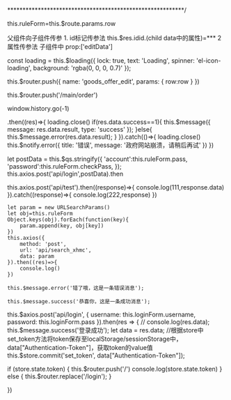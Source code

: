 **********************************************************/
<el-tooltip class="item" effect="dark" content="初始化页面" placement="bottom-end">
    
</el-tooltip>

this.ruleForm=this.$route.params.row

父组件向子组件传参
    1. id标记传参法
        <child red='idid'>
        this.$res.idid.(child data中的属性)=***
    2属性传参法
        <child :editData='editData'> 
        子组件中
        prop:['editData']   


const loading = this.$loading({
    lock: true,
    text: 'Loading',
    spinner: 'el-icon-loading',
    background: 'rgba(0, 0, 0, 0.7)'
});

this.$router.push({
    name: 'goods_offer_edit',
    params: {
        row:row
    }
})

this.$router.push('/main/order')

window.history.go(-1)

.then((res)=>{
    loading.close()
    if(res.data.success==1){
        this.$message({
        message: res.data.result,
        type: 'success'
        });
    }else{
        this.$message.error(res.data.result);
    }
}).catch(()=>{
    loading.close()
    this.$notify.error({
    title: '错误',
    message: '政府网站崩溃，请稍后再试'
    })
})


let postData = this.$qs.stringify({
    'account':this.ruleForm.pass,
    'password':this.ruleForm.checkPass,
});
this.axios.post('api/login',postData).then



this.axios.post('api/test').then((response)=>{
    console.log(111,response.data)
}).catch((response)=>{
    console.log(222,response)
})



    let param = new URLSearchParams()
    let obj=this.ruleForm
    Object.keys(obj).forEach(function(key){
        param.append(key, obj[key])
    })
    this.axios({
        method: 'post',
        url: 'api/search_xhmc',
        data: param
    }).then((res)=>{
        console.log()
    })

    this.$message.error('错了哦，这是一条错误消息');

    this.$message.success('恭喜你，这是一条成功消息');

    

this.$axios.post('api/login', {
username: this.loginForm.username,
password: this.loginForm.pass
}).then(res => {
// console.log(res.data);
this.$message.success('登录成功');
let data = res.data;
//根据store中set_token方法将token保存至localStorage/sessionStorage中，data["Authentication-Token"]，获取token的value值
this.$store.commit('set_token', data["Authentication-Token"]);
 
if (store.state.token) {
this.$router.push('/')
console.log(store.state.token)
} else {
this.$router.replace('/login');
}
 
})


